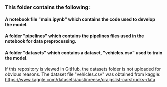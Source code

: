 ### This folder contains the following:

#### A notebook file "main.ipynb" which contains the code used to develop the model.

#### A folder "pipelines" which contains the pipelines files used in the notebook for data preprocessing.

#### A folder "datasets" which contains a dataset, "vehicles.csv" used to train the model.

If this repository is viewed in GitHub, the datasets folder is not uploaded for obvious reasons.
The dataset file "vehicles.csv" was obtained from kaggle:
https://www.kaggle.com/datasets/austinreese/craigslist-carstrucks-data
